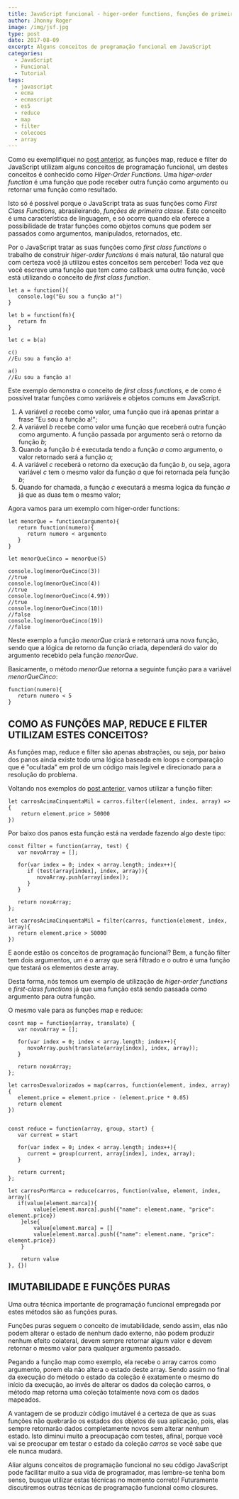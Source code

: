 ```yaml
---
title: JavaScript funcional - higer-order functions, funções de primeira classe e funções puras
author: Jhonny Roger
image: /img/jsf.jpg
type: post
date: 2017-08-09
excerpt: Alguns conceitos de programação funcional em JavaScript
categories:
  - JavaScript
  - Funcional
  - Tutorial
tags:
  - javascript
  - ecma
  - ecmascript
  - es5
  - reduce
  - map
  - filter
  - colecoes
  - array
---
```



Como eu exemplifiquei no [post anterior](https://jhonnyroger.com/javascript-funcional-map-reduce-filter/), as funções map, reduce e filter do JavaScript utilizam alguns conceitos de programação funcional, um destes conceitos é conhecido como *Higer-Order Functions*. Uma *higer-order function* é uma função que pode receber outra função como argumento ou retornar uma função como resultado. 

Isto só é possível porque o JavaScript trata as suas funções como *First Class Functions*, abrasileirando, *funções de primeira classe*. Este conceito é uma característica de linguagem, e só ocorre quando ela oferece a possibilidade de tratar funções como objetos comuns que podem ser passados como argumentos, manipulados, retornados, etc.

Por o JavaScript tratar as suas funções como *first class functions* o trabalho de construir *higer-order functions* é mais natural, tão natural que com certeza você já utilizou estes conceitos sem perceber! Toda vez que você escreve uma função que tem como callback uma outra função, você está utilizando o conceito de *first class function*.

    let a = function(){
	   console.log("Eu sou a função a!")
	}
	
	let b = function(fn){
	   return fn
	}
	
	let c = b(a)
	
	c()
	//Eu sou a função a!
	
	a()
	//Eu sou a função a!
	
Este exemplo demonstra o conceito de *first class functions*, e de como é possível tratar funções como variáveis e objetos comuns em JavaScript.

 1. A variável *a* recebe como valor, uma função que irá apenas printar a frase "Eu sou a função a!";
 2. A variável *b* recebe como valor uma função que receberá outra função como argumento. A função passada por argumento será o retorno da função *b*;
 3. Quando a função *b* é executada tendo a função *a* como argumento, o valor retornado será a função *a*;
 3. A variável *c* receberá o retorno da execução da função *b*, ou seja, agora variável *c* tem o mesmo valor da função *a* que foi retornada pela função *b*;
 4. Quando for chamada, a função *c* executará a mesma logica da função *a* já que as duas tem o mesmo valor;

Agora vamos para um exemplo com higer-order functions:


    let menorQue = function(argumento){
	   return function(numero){
	      return numero < argumento
	   }
	}
	
	let menorQueCinco = menorQue(5)
	
	console.log(menorQueCinco(3))
	//true
	console.log(menorQueCinco(4))
	//true
	console.log(menorQueCinco(4.99))
	//true
	console.log(menorQueCinco(10))
	//false
	console.log(menorQueCinco(19))
	//false
	
Neste exemplo a função *menorQue* criará e retornará uma nova função, sendo que a lógica de retorno da função criada, dependerá do valor do argumento recebido pela função *menorQue*.

Basicamente, o método *menorQue* retorna a seguinte função para a variável *menorQueCinco*:

    function(numero){
	   return numero < 5
	}


COMO AS FUNÇÕES MAP, REDUCE E FILTER UTILIZAM ESTES CONCEITOS?
--------------------------------------------------------------

As funções map, reduce e filter são apenas abstrações, ou seja, por baixo dos panos ainda existe todo uma lógica baseada em loops e comparação que é "ocultada" em prol de um código mais legível e direcionado para a resolução do problema.

Voltando nos exemplos do [post anterior](https://jhonnyroger.com/javascript-funcional-map-reduce-filter/), vamos utilizar a função filter:

    let carrosAcimaCinquentaMil = carros.filter((element, index, array) => {
	    return element.price > 50000
	})


Por baixo dos panos esta função está na verdade fazendo algo deste tipo:

    const filter = function(array, test) {
	   var novoArray = [];
	
	   for(var index = 0; index < array.length; index++){
	      if (test(array[index], index, array)){
	         novoArray.push(array[index]);
	      }
	   }
	
	   return novoArray;
	};
	
	let carrosAcimaCinquentaMil = filter(carros, function(element, index, array){
	   return element.price > 50000
	})

E aonde estão os conceitos de programação funcional? Bem, a função filter tem dois argumentos, um é o array que será filtrado e o outro é uma função que testará os elementos deste array.

Desta forma, nós temos um exemplo de utilização de *higer-order functions* e *first-class functions* já que uma função está sendo passada como argumento para outra função.

O mesmo vale para as funções map e reduce:
    
	cosnt map = function(array, translate) {
	   var novoArray = [];

	   for(var index = 0; index < array.length; index++){
	      novoArray.push(translate(array[index], index, array));
	   }
	
	   return novoArray;
	};
	
	let carrosDesvalorizados = map(carros, function(element, index, array){
	   element.price = element.price - (element.price * 0.05)
	   return element
	})


    const reduce = function(array, group, start) {
	   var current = start
	
	   for(var index = 0; index < array.length; index++){
	      current = group(current, array[index], index, array);
	   }
	
	   return current;
	};
	
	let carrosPorMarca = reduce(carros, function(value, element, index, array){
	   if(value[element.marca]){
	        value[element.marca].push({"name": element.name, "price": element.price})
	    }else{
	        value[element.marca] = []
	        value[element.marca].push({"name": element.name, "price": element.price})
	    }
	
	    return value
	}, {})
	
IMUTABILIDADE E FUNÇÕES PURAS
-------------

Uma outra técnica importante de programação funcional empregada por estes métodos são as funções puras. 

Funções puras seguem o conceito de imutabilidade, sendo assim, elas não podem alterar o estado de nenhum dado externo, não podem produzir nenhum efeito colateral, devem sempre retornar algum valor e devem retornar o mesmo valor para qualquer argumento passado.

Pegando a função map como exemplo, ela recebe o array carros como argumento, porem ela não altera o estado deste array. Sendo assim no final da execução do método o estado da coleção é exatamente o mesmo do início da execução, ao invés de alterar os dados da coleção carros, o método map retorna uma coleção totalmente nova com os dados mapeados.

A vantagem de se produzir código imutável é a certeza de que as suas funções não quebrarão os estados dos objetos de sua aplicação, pois, elas sempre retornarão dados completamente novos sem alterar nenhum estado. Isto diminui muito a preocupação com testes, afinal, porque você vai se preocupar em testar o estado da coleção *carros* se você sabe que ele nunca mudará.

Aliar alguns conceitos de programação funcional no seu código JavaScript pode facilitar muito a sua vida de programador, mas lembre-se tenha bom senso, busque utilizar estas técnicas no momento correto! Futuramente discutiremos outras técnicas de programação funcional como closures.